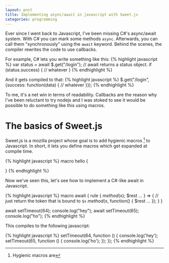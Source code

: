 ```yaml
---
layout: post
title: Implementing async/await in javascript with Sweet.js
categories: programming
---
```

Ever since I went back to Javascript, I've been missing C#'s async/await system.
With C# you can mark some methods `async`. Afterwards, you can call them "synchronously" using the `await` keyword. Behind the scenes, the compiler rewrites the code to use callbacks.

For example, C# lets you write something like this: 
{% highlight javascript %}
var status = await $.get("/login"); // await returns a status object.
if (status.success) {
    // whatever
}
{% endhighlight %}

And it gets compiled to that:
{% highlight javascript %}
$.get("/login", {success: function(data) { 
                                // whatever 
                }});
{% endhighlight %}

To me, it's a net win in terms of readability. Callbacks are the reason why I've been reluctant to try nodejs and I was stoked to see it would be possible to do something like this using macros.

# The basics of Sweet.js

Sweet.js is a mozilla project whose goal is to add hygienic macros [^hygienic] to Javascript. In short, it lets you define macros which get expanded at compile time.

{% highlight javascript %}
macro hello {

}
{% endhighlight %}

Now we've seen this, let's see how to implement a C#-like await in Javascript.

{% highlight javascript %}
macro await {
  rule {
    $method($x);
    $rest
    ...
  } => {
    // just return the token that is bound to `$x`
    $method($x, function() {
        $rest
        ...
    });
  }
}

await setTimeout(64);
console.log("hey");
await setTimeout(65);
console.log("ho");
{% endhighlight %}

This compiles to the following javascript:

{% highlight javascript %}
setTimeout(64, function () {
    console.log('hey');
    setTimeout(65, function () {
        console.log('ho');
    });
});
{% endhighlight %}

[^css_box_model]: I'm thinking of you, IE CSS box model.
[^hygienic]: Hygienic macros are
 
